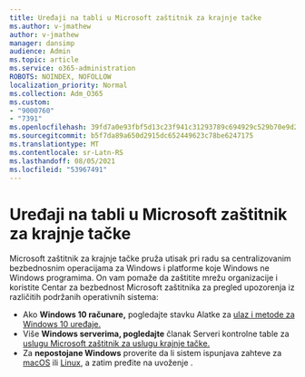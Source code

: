 ```yaml
---
title: Uređaji na tabli u Microsoft zaštitnik za krajnje tačke
ms.author: v-jmathew
author: v-jmathew
manager: dansimp
audience: Admin
ms.topic: article
ms.service: o365-administration
ROBOTS: NOINDEX, NOFOLLOW
localization_priority: Normal
ms.collection: Adm_O365
ms.custom:
- "9000760"
- "7391"
ms.openlocfilehash: 39fd7a0e93fbf5d13c23f941c31293789c694929c529b70e9d2a9558dc3f2874
ms.sourcegitcommit: b5f7da89a650d2915dc652449623c78be6247175
ms.translationtype: MT
ms.contentlocale: sr-Latn-RS
ms.lasthandoff: 08/05/2021
ms.locfileid: "53967491"
---
```

# <a name="onboard-devices-to-microsoft-defender-for-endpoint"></a>Uređaji na tabli u Microsoft zaštitnik za krajnje tačke

Microsoft zaštitnik za krajnje tačke pruža utisak pri radu sa centralizovanim bezbednosnim operacijama za Windows i platforme koje Windows ne Windows programima. On vam pomaže da zaštitite mrežu organizacije i koristite Centar za bezbednost Microsoft zaštitnika za pregled upozorenja iz različitih podržanih operativnih sistema:

- Ako **Windows 10 računare,** pogledajte stavku Alatke za [ulaz i metode za Windows 10 uređaje.](https://go.microsoft.com/fwlink/?linkid=2143460)
- Više **Windows serverima, pogledajte** članak Serveri kontrolne table za [uslugu Microsoft zaštitnik za uslugu krajnje tačke.](https://go.microsoft.com/fwlink/?linkid=2143627)
- Za **nepostojane Windows** proverite da li sistem ispunjava zahteve za [macOS](https://go.microsoft.com/fwlink/?linkid=2143461) ili [Linux](https://go.microsoft.com/fwlink/?linkid=2143462), a zatim pređite na uvoženje . [](https://go.microsoft.com/fwlink/?linkid=2143628)
